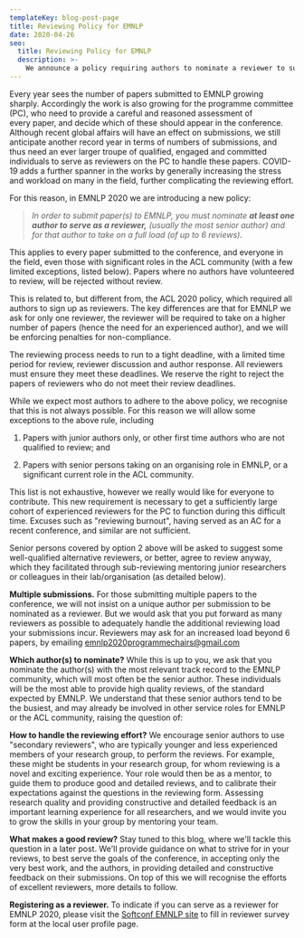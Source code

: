 ```yaml
---
templateKey: blog-post-page
title: Reviewing Policy for EMNLP
date: 2020-04-26
seo:
  title: Reviewing Policy for EMNLP
  description: >- 
    We announce a policy requiring authors to nominate a reviewer to submit papers
---
```


Every year sees the number of papers submitted to EMNLP growing sharply.
Accordingly the work is also growing for the programme committee (PC),
who need to provide a careful and reasoned assessment of every paper,
and decide which of these should appear in the conference. Although
recent global affairs will have an effect on submissions, we still
anticipate another record year in terms of numbers of submissions, and
thus need an ever larger troupe of qualified, engaged and committed
individuals to serve as reviewers on the PC to handle these papers.
COVID-19 adds a further spanner in the works by generally increasing the
stress and workload on many in the field, further complicating the
reviewing effort.

For this reason, in EMNLP 2020 we are introducing a new policy:

> _In order to submit paper(s) to EMNLP, you must nominate **at least
> one author to serve as a reviewer,** (usually the most senior author)
> and for that author to take on a full load (of up to 6 reviews)._

This applies to every paper submitted to the conference, and everyone in
the field, even those with significant roles in the ACL community (with
a few limited exceptions, listed below). Papers where no authors have
volunteered to review, will be rejected without review.

This is related to, but different from, the ACL 2020 policy, which
required all authors to sign up as reviewers. The key differences are
that for EMNLP we ask for only one reviewer, the reviewer will be
required to take on a higher number of papers (hence the need for an
experienced author), and we will be enforcing penalties for
non-compliance.

The reviewing process needs to run to a tight deadline, with a limited
time period for review, reviewer discussion and author response. All
reviewers must ensure they meet these deadlines. We reserve the right to
reject the papers of reviewers who do not meet their review deadlines.

While we expect most authors to adhere to the above policy, we recognise
that this is not always possible. For this reason we will allow some
exceptions to the above rule, including

1.  Papers with junior authors only, or other first time authors who are
    not qualified to review; and

2.  Papers with senior persons taking on an organising role in EMNLP, or
    a significant current role in the ACL community.

This list is not exhaustive, however we really would like for everyone
to contribute. This new requirement is necessary to get a sufficiently
large cohort of experienced reviewers for the PC to function during this
difficult time. Excuses such as "reviewing burnout", having served as an
AC for a recent conference, and similar are not sufficient.

Senior persons covered by option 2 above will be asked to suggest some
well-qualified alternative reviewers, or better, agree to review anyway,
which they facilitated through sub-reviewing mentoring junior
researchers or colleagues in their lab/organisation (as detailed below).

**Multiple submissions.** For those submitting multiple papers to the
conference, we will not insist on a unique author per submission to be
nominated as a reviewer. But we would ask that you put forward as many
reviewers as possible to adequately handle the additional reviewing load
your submissions incur. Reviewers may ask for an increased load beyond 6
papers, by emailing
[emnlp2020programmechairs@gmail.com](mailto:emnlp2020programmechairs@gmail.com)

**Which author(s) to nominate?** While this is up to you, we ask that
you nominate the author(s) with the most relevant track record to the
EMNLP community, which will most often be the senior author. These
individuals will be the most able to provide high quality reviews, of
the standard expected by EMNLP. We understand that these senior authors
tend to be the busiest, and may already be involved in other service
roles for EMNLP or the ACL community, raising the question of:

**How to handle the reviewing effort?** We encourage senior authors to
use "secondary reviewers", who are typically younger and less
experienced members of your research group, to perform the reviews. For
example, these might be students in your research group, for whom
reviewing is a novel and exciting experience. Your role would then be as
a mentor, to guide them to produce good and detailed reviews, and to
calibrate their expectations against the questions in the reviewing
form. Assessing research quality and providing constructive and detailed
feedback is an important learning experience for all researchers, and we
would invite you to grow the skills in your group by mentoring your
team.

**What makes a good review?** Stay tuned to this blog, where we'll
tackle this question in a later post. We'll provide guidance on what to
strive for in your reviews, to best serve the goals of the conference,
in accepting only the very best work, and the authors, in providing
detailed and constructive feedback on their submissions. On top of this
we will recognise the efforts of excellent reviewers, more details to
follow.

**Registering as a reviewer.** To indicate if you can serve as a reviewer for EMNLP 2020, please visit the [Softconf EMNLP site](https://www.softconf.com/emnlp2020/papers/user/scmd.cgi?scmd=updateProfile) to fill in reviewer survey form at the local user profile page.


